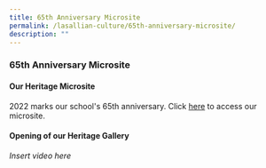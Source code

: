 ```yaml
---
title: 65th Anniversary Microsite
permalink: /lasallian-culture/65th-anniversary-microsite/
description: ""
---
```

### 65th Anniversary Microsite

#### Our Heritage Microsite

2022 marks our school's 65th anniversary. Click [here](https://sites.google.com/moe.edu.sg/sssheritagegallery/home) to access our microsite.

#### Opening of our Heritage Gallery

*Insert video here*
